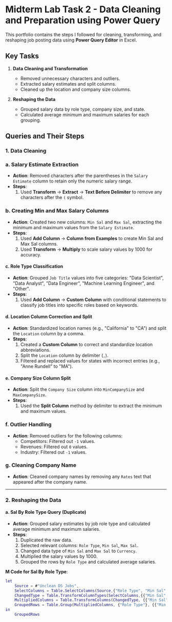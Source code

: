 # Midterm Lab Task 2 - Data Cleaning and Preparation using Power Query
This portfolio contains the steps I followed for cleaning, transforming, and reshaping job posting data using **Power Query Editor** in Excel. 
## Key Tasks

1. **Data Cleaning and Transformation**
    - Removed unnecessary characters and outliers.
    - Extracted salary estimates and split columns.
    - Cleaned up the location and company size columns.

2. **Reshaping the Data**
    - Grouped salary data by role type, company size, and state.
    - Calculated average minimum and maximum salaries for each grouping.

## Queries and Their Steps

### 1. **Data Cleaning**

### a. Salary Estimate Extraction
- **Action**: Removed characters after the parentheses in the `Salary Estimate` column to retain only the numeric salary range.
- **Steps**:
    1. Used **Transform** → **Extract** → **Text Before Delimiter** to remove any characters after the `(` symbol.

### b. Creating Min and Max Salary Columns
- **Action**: Created two new columns: `Min Sal` and `Max Sal`, extracting the minimum and maximum values from the `Salary Estimate`.
- **Steps**:
    1. Used **Add Column** → **Column from Examples** to create Min Sal and Max Sal columns.
    2. Used **Transform** → **Multiply** to scale salary values by 1000 for accuracy.

#### c. Role Type Classification
- **Action**: Grouped `Job Title` values into five categories: "Data Scientist", "Data Analyst", "Data Engineer", "Machine Learning Engineer", and "Other".
- **Steps**:
    1. Used **Add Column** → **Custom Column** with conditional statements to classify job titles into specific roles based on keywords.

#### d. Location Column Correction and Split
- **Action**: Standardized location names (e.g., "California" to "CA") and split the `Location` column by a comma.
- **Steps**:
    1. Created a **Custom Column** to correct and standardize location abbreviations.
    2. Split the `Location` column by delimiter (`,`).
    3. Filtered and replaced values for states with incorrect entries (e.g., "Anne Rundell" to "MA").

#### e. Company Size Column Split
- **Action**: Split the `Company Size` column into `MinCompanySize` and `MaxCompanySize`.
- **Steps**:
    1. Used the **Split Column** method by delimiter to extract the minimum and maximum values.

### f. Outlier Handling
- **Action**: Removed outliers for the following columns:
    - Competitors: Filtered out `-1` values.
    - Revenues: Filtered out `0` values.
    - Industry: Filtered out `-1` values.

### g. Cleaning Company Name
- **Action**: Cleaned company names by removing any `Rates` text that appeared after the company name.

---

### 2. **Reshaping the Data**

#### a. **Sal By Role Type Query (Duplicate)**
- **Action**: Grouped salary estimates by job role type and calculated average minimum and maximum salaries.
- **Steps**:
    1. Duplicated the raw data.
    2. Selected relevant columns: `Role Type`, `Min Sal`, `Max Sal`.
    3. Changed data type of `Min Sal` and `Max Sal` to `Currency`.
    4. Multiplied the salary values by 1000.
    5. Grouped the rows by `Role Type` and calculated average salaries.

**M Code for Sal By Role Type**:
```m
let
    Source = #"Unclean DS Jobs",
    SelectColumns = Table.SelectColumns(Source,{"Role Type", "Min Sal", "Max Sal"}),
    ChangedType = Table.TransformColumnTypes(SelectColumns,{{"Min Sal", Currency.Type}, {"Max Sal", Currency.Type}}),
    MultipliedColumns = Table.TransformColumns(ChangedType, {{"Min Sal", each _ * 1000, type currency}, {"Max Sal", each _ * 1000, type currency}}),
    GroupedRows = Table.Group(MultipliedColumns, {"Role Type"}, {{"Min Sal Average", each List.Average([Min Sal]), type currency}, {"Max Sal Average", each List.Average([Max Sal]), type currency}})
in
    GroupedRows
